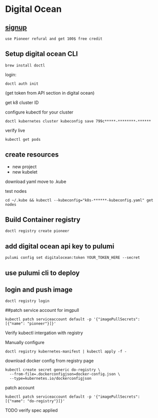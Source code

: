 
# Digital Ocean

## [signup](https://m.do.co/c/67d1621f7325)

    use Pioneer refural and get 100$ free credit 



## Setup digital ocean CLI

```
brew install doctl
```

login:

```
doctl auth init
```
(get token from API section in digital ocean)

get k8 cluster ID

configure kubectl for your cluster
```
doctl kubernetes cluster kubeconfig save 799c*****-********-******
```

verify live
```
kubectl get pods
```

## create resources

* new project
* new kubelet

download yaml
move to .kube

test nodes 
```
cd ~/.kube && kubectl --kubeconfig="k8s-******-kubeconfig.yaml" get nodes
```


## Build Container registry

```
doctl registry create pioneer
```

## add digital ocean api key to pulumi

```
pulumi config set digitalocean:token YOUR_TOKEN_HERE --secret
```

## use pulumi cli to deploy


## login and push image

```
doctl registry login
```



##patch service account for imgpull

```
kubectl patch serviceaccount default -p '{"imagePullSecrets": [{"name": "pioneer"}]}'
```

Verify kubectl intergation with registry

Manually configure
```
doctl registry kubernetes-manifest | kubectl apply -f -
```

download docker config from registry page

```
kubectl create secret generic do-registry \
  --from-file=.dockerconfigjson=docker-config.json \
  --type=kubernetes.io/dockerconfigjson
```

patch account

```
kubectl patch serviceaccount default -p '{"imagePullSecrets": [{"name": "do-registry"}]}'
```

TODO verify spec applied

